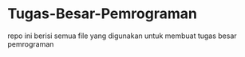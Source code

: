 # Tugas-Besar-Pemrograman
repo ini berisi semua file yang digunakan untuk membuat tugas besar pemrograman
